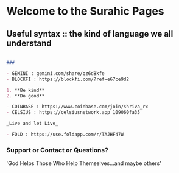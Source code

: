 # Welcome to the Surahic Pages



## Useful syntax :: the kind of language we all understand

```markdown

###  

- GEMINI : gemini.com/share/qz6d8kfe
- BLOCKFI : https://blockfi.com/?ref=e67ce9d2

1. **Be kind**
2. **Do good**

- COINBASE : https://www.coinbase.com/join/shriva_rx
- CELSIUS : https://celsiusnetwork.app 109060fa35

_Live and let Live_

- FOLD : https://use.foldapp.com/r/TAJHF47W

```

### Support or Contact or Questions?
'God Helps Those Who Help Themselves...and maybe others'




